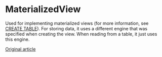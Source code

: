 # MaterializedView

Used for implementing materialized views (for more information, see [CREATE TABLE](../../query_language/create.md)). For storing data, it uses a different engine that was specified when creating the view. When reading from a table, it just uses this engine.


[Original article](https://clickhouse.tech/docs/en/operations/table_engines/materializedview/) <!--hide-->
